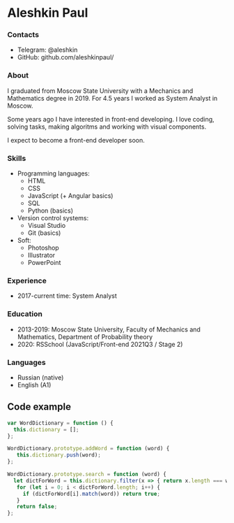 
# Aleshkin Paul

### Contacts
* Telegram: @aleshkin
* GitHub: github.com/aleshkinpaul/

### About
I graduated from Moscow State University with a Mechanics and Mathematics degree in 2019.
For 4.5 years I worked as System Analyst in Moscow.

Some years ago I have interested in front-end developing. I love coding, solving tasks, making algoritms and working with visual components.

I expect to become a front-end developer soon.

### Skills
- Programming languages:
	- HTML
	- CSS
	- JavaScript (+ Angular basics)
	- SQL
	- Python (basics)
- Version control systems:
	- Visual Studio
	- Git (basics)
- Soft:
	- Photoshop
	- Illustrator
	- PowerPoint

### Experience
- 2017-current time: System Analyst

### Education
- 2013-2019: Moscow State University, Faculty of Mechanics and Mathematics, Department of Probability theory
- 2020: RSSchool (JavaScript/Front-end 2021Q3 / Stage 2)

### Languages
- Russian (native)
- English (A1)

## Code example
```js
var WordDictionary = function () {
  this.dictionary = [];
};

WordDictionary.prototype.addWord = function (word) {
   this.dictionary.push(word);
};

WordDictionary.prototype.search = function (word) {
  let dictForWord = this.dictionary.filter(x => { return x.length === word.length });
   for (let i = 0; i < dictForWord.length; i++) {
     if (dictForWord[i].match(word)) return true;
   }
   return false;
};
```